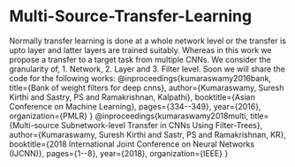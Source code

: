 # Multi-Source-Transfer-Learning
Normally transfer learning is done at a whole network level or the transfer is upto layer and latter layers are trained suitably.
Whereas in this work we propose a transfer to a target task from multiple CNNs. We consider the granularity of, 1. Network, 2. Layer and 3. Filter level.
Soon we will share the code for the following works:
@inproceedings{kumaraswamy2016bank,
  title={Bank of weight filters for deep cnns},
  author={Kumaraswamy, Suresh Kirthi and Sastry, PS and Ramakrishnan, Kalpathi},
  booktitle={Asian Conference on Machine Learning},
  pages={334--349},
  year={2016},
  organization={PMLR}
}
@inproceedings{kumaraswamy2018multi,
  title={Multi-source Subnetwork-level Transfer in CNNs Using Filter-Trees},
  author={Kumaraswamy, Suresh Kirthi and Sastr, PS and Ramakrishnan, KR},
  booktitle={2018 International Joint Conference on Neural Networks (IJCNN)},
  pages={1--8},
  year={2018},
  organization={IEEE}
}
